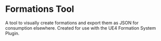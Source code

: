 # Formations Tool
A tool to visually create formations and export them as JSON for consumption elsewhere. Created for use with the UE4 Formation System Plugin.

